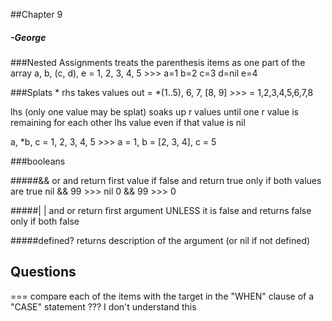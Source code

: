 ##Chapter 9
##### -George

###Nested Assignments
treats the parenthesis items as one part of the array
a, b, (c, d), e = 1, 2, 3, 4, 5  >>> a=1 b=2 c=3 d=nil e=4

###Splats *
rhs takes values out
= *(1..5), 6, 7, [8, 9]  >>> = 1,2,3,4,5,6,7,8

lhs (only one value may be splat)
soaks up r values until one r value is remaining for each other lhs value even if that value is nil

a, *b, c = 1, 2, 3, 4, 5  >>> a = 1, b = [2, 3, 4], c = 5

###booleans

#####&& or and 
return first value if false and return true only if both values are true
nil && 99 >>> nil
0 && 99 >>> 0

#####| | and or 
return first argument UNLESS it is false and returns false only if both false

#####defined? 
returns description of the argument (or nil if not defined)

## Questions
=== compare each of the items with the target in the "WHEN" clause of a "CASE" statement  ??? I don't understand this
